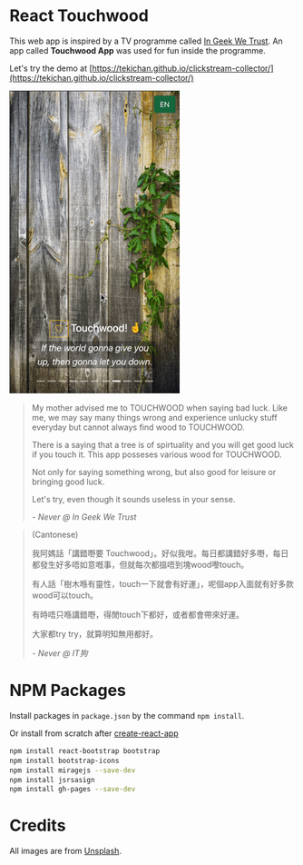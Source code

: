 # React Touchwood

This web app is inspired by a TV programme called [In Geek We Trust](https://en.wikipedia.org/wiki/In_Geek_We_Trust). An app called **Touchwood App** was used for fun inside the programme.

Let's try the demo at [https://tekichan.github.io/clickstream-collector/](https://tekichan.github.io/clickstream-collector/)

![Touchwood App](./touchwood-app-demo.gif)

> My mother advised me to TOUCHWOOD when saying bad luck. Like me, we may say many things wrong and experience unlucky stuff everyday but cannot always find wood to TOUCHWOOD.
>
> There is a saying that a tree is of spirtuality and you will get good luck if you touch it. This app posseses various wood for TOUCHWOOD.
>
> Not only for saying something wrong, but also good for leisure or bringing good luck.
>
> Let's try, even though it sounds useless in your sense.
>
> *- Never @ In Geek We Trust*

> (Cantonese)
>
> 我阿媽話「講錯嘢要 Touchwood」。好似我咁。每日都講錯好多嘢，每日都發生好多唔如意嘅事，但就每次都搵唔到塊wood嚟touch。
>
> 有人話「樹木喺有靈性，touch一下就會有好運」，呢個app入面就有好多款wood可以touch。
>
> 有時唔只喺講錯嘢，得閒touch下都好，或者都會帶來好運。
>
> 大家都try try，就算明知無用都好。
>
> *- Never @ IT狗*

# NPM Packages
Install packages in `package.json` by the command `npm install`.

Or install from scratch after [create-react-app](https://reactjs.org/docs/create-a-new-react-app.html)
```bash
npm install react-bootstrap bootstrap
npm install bootstrap-icons
npm install miragejs --save-dev 
npm install jsrsasign
npm install gh-pages --save-dev
```

# Credits
All images are from [Unsplash](https://unsplash.com/).
